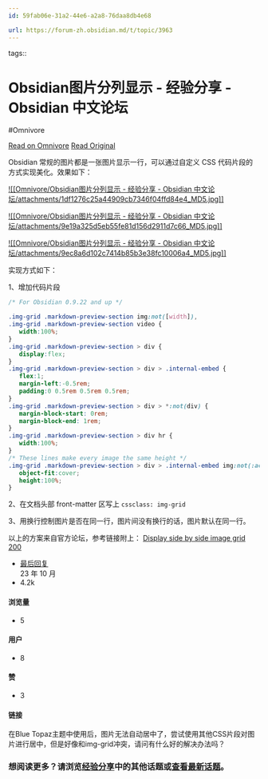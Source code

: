 ```yaml
---
id: 59fab06e-31a2-44e6-a2a8-76daa8db4e68

url: https://forum-zh.obsidian.md/t/topic/3963
---
```



tags:: 

# Obsidian图片分列显示 - 经验分享 - Obsidian 中文论坛
#Omnivore

[Read on Omnivore](https://omnivore.app/me/obsidian-obsidian-190e397216f)
[Read Original](https://forum-zh.obsidian.md/t/topic/3963)

Obsidian 常规的图片都是一张图片显示一行，可以通过自定义 CSS 代码片段的方式实现美化。效果如下：

[![[Omnivore/Obsidian图片分列显示 - 经验分享 - Obsidian 中文论坛/attachments/1df1276c25a44909cb7346f04ffd84e4_MD5.jpg]]](https://forum-zh.obsidian.md/uploads/default/original/2X/3/37c220528ee914ac1ae69a0ade7e5fafef4c9a74.jpeg "obsidian_img_2columns")

[![[Omnivore/Obsidian图片分列显示 - 经验分享 - Obsidian 中文论坛/attachments/9e19a325d5eb55fe81d156d2911d7c66_MD5.jpg]]](https://forum-zh.obsidian.md/uploads/default/original/2X/6/6a55620b86d63ffa5ae74bad6e34535216501793.jpeg "obsidian_img_3columns")

[![[Omnivore/Obsidian图片分列显示 - 经验分享 - Obsidian 中文论坛/attachments/9ec8a6d102c7414b85b3e38fc10006a4_MD5.jpg]]](https://forum-zh.obsidian.md/uploads/default/original/2X/4/4a3d0b22bef17ab15639cdcd68c5c37a5fb18831.jpeg "obsidian_img_4columns")

实现方式如下：

1、增加代码片段

```css
/* For Obsidian 0.9.22 and up */

.img-grid .markdown-preview-section img:not([width]),
.img-grid .markdown-preview-section video {
   width:100%;
}
.img-grid .markdown-preview-section > div {
   display:flex;
}
.img-grid .markdown-preview-section > div > .internal-embed {
   flex:1;
   margin-left:-0.5rem;
   padding:0 0.5rem 0.5rem 0.5rem;
}
.img-grid .markdown-preview-section > div > *:not(div) {
   margin-block-start: 0rem;
   margin-block-end: 1rem;
}
.img-grid .markdown-preview-section > div hr {
   width:100%;
}
/* These lines make every image the same height */
.img-grid .markdown-preview-section > div > .internal-embed img:not(:active) {
   object-fit:cover;
   height:100%;
}

```

2、在文档头部 front-matter 区写上 `cssclass: img-grid`

3、用换行控制图片是否在同一行，图片间没有换行的话，图片默认在同一行。

以上的方案来自官方论坛，参考链接附上： [Display side by side image grid 200](https://forum.obsidian.md/t/display-side-by-side-image-grid/9359)

* [最后回复](https://forum-zh.obsidian.md/t/topic/3963/6)  
[](https://forum-zh.obsidian.md/t/topic/3963/6)23 年 10 月
* 4.2k  
#### 浏览量
* 5  
#### 用户
* 8  
#### 赞
* 3  
#### 链接

在Blue Topaz主题中使用后，图片无法自动居中了，尝试使用其他CSS片段对图片进行居中，但是好像和img-grid冲突，请问有什么好的解决办法吗？

###  想阅读更多？请浏览[经验分享](https://forum-zh.obsidian.md/c/8-category/8)中的其他话题或[查看最新话题](https://forum-zh.obsidian.md/latest)。

